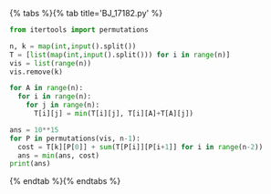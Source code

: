 {% tabs %}{% tab title='BJ_17182.py' %}

```py
from itertools import permutations

n, k = map(int,input().split())
T = [list(map(int,input().split())) for i in range(n)]
vis = list(range(n))
vis.remove(k)

for A in range(n):
  for i in range(n):
    for j in range(n):
      T[i][j] = min(T[i][j], T[i][A]+T[A][j])

ans = 10**15
for P in permutations(vis, n-1):
  cost = T[k][P[0]] + sum(T[P[i]][P[i+1]] for i in range(n-2))
  ans = min(ans, cost)
print(ans)
```

{% endtab %}{% endtabs %}
